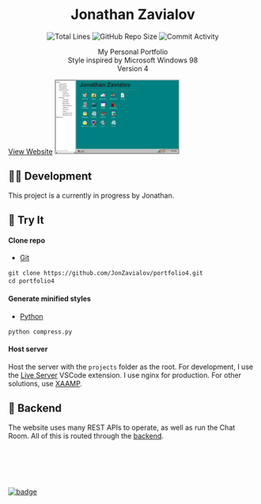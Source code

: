 <h1 align="center">Jonathan Zavialov</h1>

<p align="center">
<img src="https://img.shields.io/tokei/lines/github/JonZavialov/portfolio4?color=lightgray" alt="Total Lines" />
<img src="https://img.shields.io/github/repo-size/JonZavialov/portfolio4?color=lightgray&logo=GitHub" alt="GitHub Repo Size" />
<img src="https://img.shields.io/github/commit-activity/m/JonZavialov/portfolio4?color=lightgray&logo=GitHub" alt="Commit Activity" />
</p>

<p align="center">My Personal Portfolio<br>Style inspired by Microsoft Windows 98<br>Version 4</p>
<a href="https://jonzav.me/">View Website</a>
<img src="https://github.com/JonZavialov/portfolio4/blob/main/project/assets/images/site-shot.png?raw=true"  width="50%" alt="Website Screenshot">

## 👨‍💻 Development

This project is a currently in progress by Jonathan.

## 🧪 Try It

#### Clone repo

- [Git](https://git-scm.com/downloads)

```
git clone https://github.com/JonZavialov/portfolio4.git
cd portfolio4
```

#### Generate minified styles

- [Python](https://www.python.org/downloads/)

```
python compress.py
```

#### Host server

Host the server with the `projects` folder as  the root. For development, I use the [Live Server](https://marketplace.visualstudio.com/items?itemName=ritwickdey.LiveServer) VSCode extension. I use nginx for production. For other solutions, use [XAAMP](https://www.apachefriends.org/download.html).

## 🧠 Backend

The website uses many REST APIs to operate, as well as run the Chat Room. All of this is routed through the [backend](https://github.com/JonZavialov/backend).

<br><br><br><br>

[![badge](https://github.com/syxanash/awesome-web-desktops/blob/master/88x31.gif?raw=true)](https://github.com/syxanash/awesome-web-desktops)
